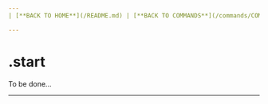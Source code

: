 ```yaml
---
| [**BACK TO HOME**](/README.md) | [**BACK TO COMMANDS**](/commands/COMMANDS.md) |

---
```

# .start
To be done...

---